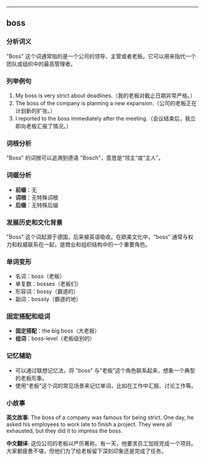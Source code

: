 
---------------
## boss
### 分析词义
"Boss" 这个词通常指的是一个公司的领导、主管或者老板。它可以用来指代一个团队或组织中的最高管理者。

### 列举例句
1. My boss is very strict about deadlines.（我的老板对截止日期非常严格。）
2. The boss of the company is planning a new expansion.（公司的老板正在计划新的扩张。）
3. I reported to the boss immediately after the meeting.（会议结束后，我立即向老板汇报了情况。）

### 词根分析
"Boss" 的词根可以追溯到德语 "Bosch"，意思是“领主”或“主人”。

### 词缀分析
- **前缀**：无
- **词根**：无特殊词根
- **后缀**：无特殊后缀

### 发展历史和文化背景
"Boss" 这个词起源于德国，后来被英语吸收。在欧美文化中，"boss" 通常与权力和权威联系在一起，是商业和组织结构中的一个重要角色。

### 单词变形
- 名词：boss（老板）
- 单复数：bosses（老板们）
- 形容词：bossy（霸道的）
- 副词：bossily（霸道的地）

### 固定搭配和组词
- **固定搭配**：the big boss（大老板）
- **组词**：boss-level（老板级别的）

### 记忆辅助
- 可以通过联想记忆法，将 "boss" 与“老板”这个角色联系起来，想象一个典型的老板形象。
- 使用“老板”这个词的常见场景来记忆单词，比如在工作中汇报、讨论工作等。

### 小故事
**英文故事**:
The boss of a company was famous for being strict. One day, he asked his employees to work late to finish a project. They were all exhausted, but they did it to impress the boss.

**中文翻译**:
这位公司的老板以严厉著称。有一天，他要求员工加班完成一个项目。大家都疲惫不堪，但他们为了给老板留下深刻印象还是完成了任务。

